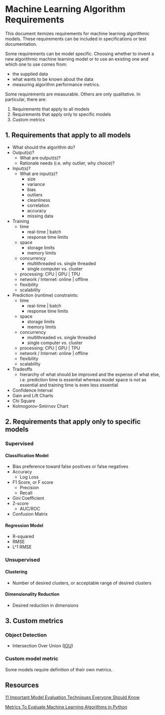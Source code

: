 # Machine Learning Algorithm Requirements

This document itemizes requirements for machine learning algorithmic models.  These requirements can be included in specifications or test documentation.

Some requirements can be model specific.  Choosing whether to invent a new algorithmic machine learning model or to use an existing one and which one to use comes from:

- the supplied data
- what wants to be known about the data
- measuring algorithm performance metrics.

Some requirements are measurable.  Others are only qualitative.  In particular, there are:

1. Requirements that apply to all models
2. Requirements that apply only to specific models
3. Custom metrics

## 1. Requirements that apply to all models

- What should the algorithm do?
- Output(s)?
    + What are output(s)?
    + Rationale needs (i.e. why outlier, why choice)?
- Input(s)?
    + What are input(s)?
        + size
        + variance
        + bias
        + outliers
        + cleanliness
        + correlation
        + accuracy
        + missing data
- Training
    + time
        * real-time | batch
        * response time limits
    + space 
        * storage limits
        * memory limits
    + concurrency
        * multithreaded vs. single threaded
        * single computer vs. cluster
    + processing: CPU | GPU | TPU
    + network / Internet: online | offline
    + flexibility
    + scalability
- Prediction (runtime) constraints:
    + time
        * real-time | batch
        * response time limits
    + space 
        * storage limits
        * memory limits
    + concurrency
        * multithreaded vs. single threaded
        * single computer vs. cluster
    + processing: CPU | GPU | TPU
    + network / Internet: online | offline
    + flexibility
    + scalability
- Tradeoffs
    + hierarchy of what should be improved and the expense of what else, i.e. prediction time is essential whereas model space is not as essential and training time is even less essential
- Confidence Interval
- Gain and Lift Charts
- Chi Square
- Kolmogorov-Smirnov Chart

## 2. Requirements that apply only to specific models

### Supervised

#### Classification Model

- Bias preference toward false positives or false negatives
- Accuracy
    + Log Loss
- F1 Score, or F score
    + Precision
    + Recall
- Gini Coefficient
- Z-score
    + AUC/ROC
- Confusion Matrix

#### Regression Model

- R-squared
- RMSE
- L^1 RMSE

### Unsupervised

#### Clustering

- Number of desired clusters, or acceptable range of desired clusters

#### Dimensionality Reduction

- Desired reduction in dimensions

## 3. Custom metrics

### Object Detection

- Intersection Over Union ([IOU](https://www.pyimagesearch.com/2016/11/07/intersection-over-union-iou-for-object-detection/))

### Custom model metric

Some models require definition of their own metrics.

## Resources

[11 Important Model Evaluation Techniques Everyone Should Know](https://www.datasciencecentral.com/profiles/blogs/7-important-model-evaluation-error-metrics-everyone-should-know)

[Metrics To Evaluate Machine Learning Algorithms in Python](https://machinelearningmastery.com/metrics-evaluate-machine-learning-algorithms-python)


